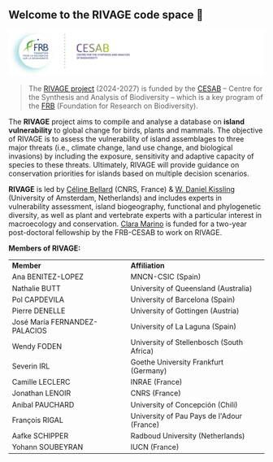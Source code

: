 ## Welcome to the **RIVAGE** code space :wave:

[![](https://raw.githubusercontent.com/frbcesab/.github/main/profile/banner-frbcesab_150dpi.png)](https://www.fondationbiodiversite.fr/en/about-the-foundation/le-cesab/)

> The [RIVAGE project](https://www.fondationbiodiversite.fr/la-frb-en-action/programmes-et-projets/le-cesab/rivage/) (2024-2027) is funded by the [CESAB](https://www.fondationbiodiversite.fr/en/about-the-foundation/le-cesab/) – Centre for the Synthesis and Analysis of Biodiversity –  which is a key program of the [FRB](https://www.fondationbiodiversite.fr/en/) (Foundation for Research on Biodiversity).

The **RIVAGE** project aims to compile and analyse a database on **island vulnerability** to global change for birds, plants and mammals. The objective of RIVAGE is to assess the vulnerability of island assemblages to three major threats (i.e., climate change, land use change, and biological invasions) by including the exposure, sensitivity and adaptive capacity of species to these threats. Ultimately, RIVAGE will provide guidance on conservation priorities for islands based on multiple decision scenarios.

**RIVAGE** is led by [Céline Bellard](https://celinebellard.wordpress.com/) (CNRS, France) & [W. Daniel Kissling](https://www.danielkissling.de/) (University of Amsterdam, Netherlands) and includes experts in vulnerability assessment, island biogeography, functional and phylogenetic diversity, as well as plant and vertebrate experts with a particular interest in macroecology and conservation. [Clara Marino](https://www.fondationbiodiversite.fr/membre/clara-marino/) is funded for a two-year post-doctoral fellowship by the FRB-CESAB to work on RIVAGE.

**Members of RIVAGE:**

<table>
  <tr>
    <td><b>Member</b></td>
    <td><b>Affiliation</b></td>
  </tr>
  <tr>
    <td>Ana BENITEZ-LOPEZ</td>
    <td>MNCN-CSIC (Spain)</td>
  </tr>
  <tr>
    <td>Nathalie BUTT</td>
    <td>University of Queensland (Australia)</td>
  </tr>
  <tr>
    <td>Pol CAPDEVILA</td>
    <td>University of Barcelona (Spain)</td>
  </tr>
  <tr>
    <td>Pierre DENELLE</td>
    <td>University of Gottingen (Austria)</td>
  </tr>
  <tr>
    <td>José María FERNANDEZ-PALACIOS</td>
    <td>University of La Laguna (Spain)</td>
  </tr>
  <tr>
    <td>Wendy FODEN</td>
    <td>University of Stellenbosch (South Africa)</td>
  </tr>
  <tr>
    <td>Severin IRL</td>
    <td>Goethe University Frankfurt (Germany)</td>
  </tr>
  <tr>
    <td>Camille LECLERC</td>
    <td>INRAE (France)</td>
  </tr>
  <tr>
    <td>Jonathan LENOIR</td>
    <td>CNRS (France)</td>
  </tr>
  <tr>
    <td> Anibal PAUCHARD</td>
    <td> University of Concepción (Chili)</td>
  </tr>
  <tr>
    <td>François RIGAL</td>
    <td>University of Pau Pays de l'Adour (France)</td>
  </tr>
  <tr>
    <td>Aafke SCHIPPER</td>
    <td>Radboud University (Netherlands)</td>
  </tr>
  <tr>
    <td>Yohann SOUBEYRAN</td>
    <td>IUCN (France)</td>
  </tr>
</table>
